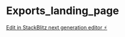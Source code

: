# Exports_landing_page

[Edit in StackBlitz next generation editor ⚡️](https://stackblitz.com/~/github.com/AceVentura7/Exports_landing_page)